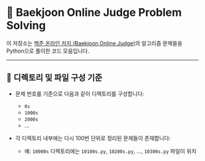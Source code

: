# 🧠 Baekjoon Online Judge Problem Solving

이 저장소는 [백준 온라인 저지 (Baekjoon Online Judge)](https://www.acmicpc.net/)의 알고리즘 문제들을 Python으로 풀이한 코드 모음입니다.  

---

## 📁 디렉토리 및 파일 구성 기준

- 문제 번호를 기준으로 다음과 같이 디렉토리를 구성합니다:
  - `0s`
  - `1000s`
  - `2000s`
  - ...

- 각 디렉토리 내부에는 다시 100번 단위로 정리된 문제들이 존재합니다:
  - 예: `10000s` 디렉토리에는 `10100s.py`, `10200s.py`, ..., `10300s.py` 파일이 위치
